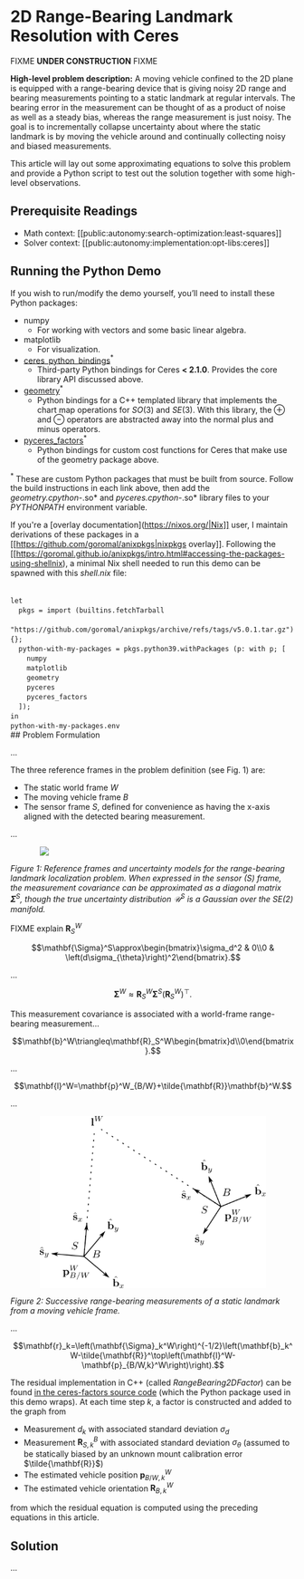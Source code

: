# 2D Range-Bearing Landmark Resolution with Ceres

FIXME **UNDER CONSTRUCTION** FIXME

**High-level problem description:** A moving vehicle confined to the 2D plane is equipped with a range-bearing device that is giving noisy 2D range and bearing measurements pointing to a static landmark at regular intervals. The bearing error in the measurement can be thought of as a product of noise as well as a steady bias, whereas the range measurement is just noisy. The goal is to incrementally collapse uncertainty about where the static landmark is by moving the vehicle around and continually collecting noisy and biased measurements.

This article will lay out some approximating equations to solve this problem and provide a Python script to test out the solution together with some high-level observations.
## Prerequisite Readings

  * Math context: [[public:autonomy:search-optimization:least-squares]]
  * Solver context: [[public:autonomy:implementation:opt-libs:ceres]]

## Running the Python Demo

If you wish to run/modify the demo yourself, you’ll need to install these Python packages:

  * numpy
    * For working with vectors and some basic linear algebra.
  * matplotlib
    * For visualization.
  * [ceres_python_bindings](https://github.com/Edwinem/ceres_python_bindings)$^*$
    * Third-party Python bindings for Ceres **< 2.1.0**. Provides the core library API discussed above.
  * [geometry](https://github.com/goromal/geometry)$^*$
    * Python bindings for a C$++$ templated library that implements the chart map operations for $SO(3)$ and $SE(3)$. With this library, the $\oplus$ and $\ominus$ operators are abstracted away into the normal plus and minus operators.
  * [pyceres_factors](https://github.com/goromal/pyceres_factors)$^*$
    * Python bindings for custom cost functions for Ceres that make use of the geometry package above.

$^*$ These are custom Python packages that must be built from source. Follow the build instructions in each link above, then add the *geometry.cpython-*.so* and *pyceres.cpython-*.so* library files to your *PYTHONPATH* environment variable.

If you're a [overlay documentation](https://nixos.org/|Nix]] user, I maintain derivations of these packages in a [[https://github.com/goromal/anixpkgs|nixpkgs overlay]]. Following the [[https://goromal.github.io/anixpkgs/intro.html#accessing-the-packages-using-shellnix), a minimal Nix shell needed to run this demo can be spawned with this *shell.nix* file:

<code nix>
let
  pkgs = import (builtins.fetchTarball
    "https://github.com/goromal/anixpkgs/archive/refs/tags/v5.0.1.tar.gz") {};
  python-with-my-packages = pkgs.python39.withPackages (p: with p; [
    numpy
    matplotlib
    geometry
    pyceres
    pyceres_factors
  ]);
in
python-with-my-packages.env
</code>
## Problem Formulation

...

The three reference frames in the problem definition (see Fig. 1) are:

  * The static world frame $W$
  * The moving vehicle frame $B$
  * The sensor frame $S$, defined for convenience as having the x-axis aligned with the detected bearing measurement.

...

<img src="../../../img/implementaiton/rangebearing_dists.svg" width="400" style="display: block; margin-left: auto; margin-right: auto;">

*Figure 1: Reference frames and uncertainty models for the range-bearing landmark localization problem. When expressed in the sensor ($S$) frame, the measurement covariance can be approximated as a diagonal matrix $\mathbf{\Sigma}^S$, though the true uncertainty distribution $\mathbf{\mathcal{U}}^S$ is a Gaussian over the $SE(2)$ manifold.*

FIXME explain $\mathbf{R}_S^W$

$$\mathbf{\Sigma}^S\approx\begin{bmatrix}\sigma_d^2 & 0\\0 & \left(d\sigma_{\theta}\right)^2\end{bmatrix}.$$

...

$$\mathbf{\Sigma}^W\approx\mathbf{R}_S^W\mathbf{\Sigma}^S\left(\mathbf{R}_S^W\right)^\top.$$

This measurement covariance is associated with a world-frame range-bearing measurement...

$$\mathbf{b}^W\triangleq\mathbf{R}_S^W\begin{bmatrix}d\\0\end{bmatrix}.$$

...

$$\mathbf{l}^W=\mathbf{p}^W_{B/W}+\tilde{\mathbf{R}}\mathbf{b}^W.$$

...

<img src="../../../img/implementation/rangebearing_iters.svg" width="400" style="display: block; margin-left: auto; margin-right: auto;">

*Figure 2: Successive range-bearing measurements of a static landmark from a moving vehicle frame.*

...

$$\mathbf{r}_k=\left(\mathbf{\Sigma}_k^W\right)^{-1/2}\left(\mathbf{b}_k^W-\tilde{\mathbf{R}}^\top\left(\mathbf{l}^W-\mathbf{p}_{B/W,k}^W\right)\right).$$

The residual implementation in C$++$ (called *RangeBearing2DFactor*) can be found [in the ceres-factors source code](https://github.com/goromal/ceres-factors/blob/8bff0917d7a05d25f86b23ff097bfebf10a987f9/include/ceres-factors/Factors.h#L109) (which the Python package used in this demo wraps). At each time step $k$, a factor is constructed and added to the graph from

  * Measurement $d_k$ with associated standard deviation $\sigma_d$
  * Measurement $\mathbf{R}_{S,k}^B$ with associated standard deviation $\sigma_{\theta}$ (assumed to be statically biased by an unknown mount calibration error $\tilde{\mathbf{R}}$)
  * The estimated vehicle position $\mathbf{p}_{B/W,k}^W$
  * The estimated vehicle orientation $\mathbf{R}_{B,k}^W$

from which the residual equation is computed using the preceding equations in this article.

## Solution

...
